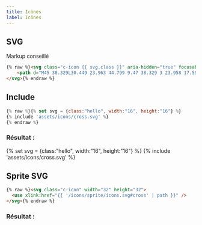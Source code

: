 ```yaml
---
title: Icônes
label: Icônes
---
```



## SVG
Markup conseillé
```html
{% raw %}<svg class="c-icon {{ svg.class }}" aria-hidden="true" focusable="false" width="{{ svg.width }}" height="{{ svg.height }}" viewBox="0 0 48 48">
    <path d="M45 38.329L30.449 23.963 44.799 9.47 38.329 3 23.958 17.556 9.415 3.201 3 9.617l14.562 14.42L3.201 38.585 9.617 45l14.415-14.557L38.53 44.799l6.47-6.47z"/>
</svg>{% endraw %}
```

## Include
```js
{% raw %}{% set svg = {class:"hello", width:"16", height:"16"} %}
{% include 'assets/icons/cross.svg' %}
{% endraw %}
```
### Résultat :
{% set svg = {class:"hello", width:"16", height:"16"} %}
{% include 'assets/icons/cross.svg' %}

## Sprite SVG
```html
{% raw %}<svg class="c-icon" width="32" height="32">
  <use xlink:href="{{ '/icons/sprite/icons.svg#cross' | path }}" />
</svg>{% endraw %}
```
### Résultat :
<svg class="c-icon" width="32" height="32">
  <use xlink:href="{{ '/icons/sprite/icons.svg#cross' | path }}" />
</svg>





